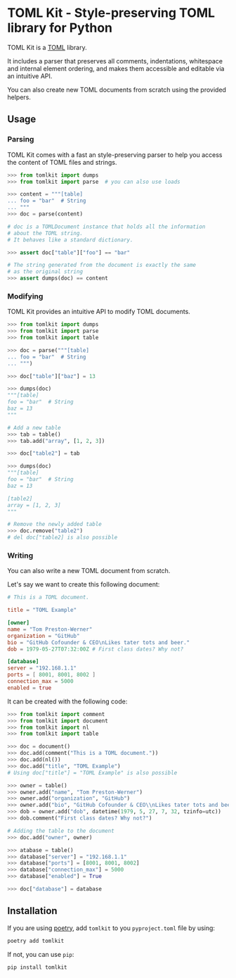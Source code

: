 # TOML Kit - Style-preserving TOML library for Python

TOML Kit is a [TOML](https://github.com/toml-lang/toml) library.

It includes a parser that preserves all comments, indentations, whitespace and internal element ordering,
and makes them accessible and editable via an intuitive API.

You can also create new TOML documents from scratch using the provided helpers.

## Usage

### Parsing

TOML Kit comes with a fast an style-preserving parser to help you access
the content of TOML files and strings.

```python
>>> from tomlkit import dumps
>>> from tomlkit import parse  # you can also use loads

>>> content = """[table]
... foo = "bar"  # String
... """
>>> doc = parse(content)

# doc is a TOMLDocument instance that holds all the information
# about the TOML string.
# It behaves like a standard dictionary.

>>> assert doc["table"]["foo"] == "bar"

# The string generated from the document is exactly the same
# as the original string
>>> assert dumps(doc) == content
```

### Modifying

TOML Kit provides an intuitive API to modify TOML documents.

```python
>>> from tomlkit import dumps
>>> from tomlkit import parse
>>> from tomlkit import table

>>> doc = parse("""[table]
... foo = "bar"  # String
... """)

>>> doc["table"]["baz"] = 13

>>> dumps(doc)
"""[table]
foo = "bar"  # String
baz = 13
"""

# Add a new table
>>> tab = table()
>>> tab.add("array", [1, 2, 3])

>>> doc["table2"] = tab

>>> dumps(doc)
"""[table]
foo = "bar"  # String
baz = 13

[table2]
array = [1, 2, 3]
"""

# Remove the newly added table
>>> doc.remove("table2")
# del doc["table2] is also possible
```

### Writing

You can also write a new TOML document from scratch.

Let's say we want to create this following document:

```toml
# This is a TOML document.

title = "TOML Example"

[owner]
name = "Tom Preston-Werner"
organization = "GitHub"
bio = "GitHub Cofounder & CEO\nLikes tater tots and beer."
dob = 1979-05-27T07:32:00Z # First class dates? Why not?

[database]
server = "192.168.1.1"
ports = [ 8001, 8001, 8002 ]
connection_max = 5000
enabled = true
```

It can be created with the following code:

```python
>>> from tomlkit import comment
>>> from tomlkit import document
>>> from tomlkit import nl
>>> from tomlkit import table

>>> doc = document()
>>> doc.add(comment("This is a TOML document."))
>>> doc.add(nl())
>>> doc.add("title", "TOML Example")
# Using doc["title"] = "TOML Example" is also possible

>>> owner = table()
>>> owner.add("name", "Tom Preston-Werner")
>>> owner.add("organization", "GitHub")
>>> owner.add("bio", "GitHub Cofounder & CEO\\nLikes tater tots and beer.")
>>> dob = owner.add("dob", datetime(1979, 5, 27, 7, 32, tzinfo=utc))
>>> dob.comment("First class dates? Why not?")

# Adding the table to the document
>>> doc.add("owner", owner)

>>> atabase = table()
>>> database["server"] = "192.168.1.1"
>>> database["ports"] = [8001, 8001, 8002]
>>> database["connection_max"] = 5000
>>> database["enabled"] = True

>>> doc["database"] = database
```


## Installation

If you are using [poetry](https://poetry.eustace.io),
add `tomlkit` to you `pyproject.toml` file by using:

```bash
poetry add tomlkit
```

If not, you can use `pip`:

```bash
pip install tomlkit
```

